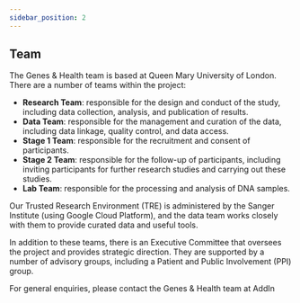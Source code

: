 ```yaml
---
sidebar_position: 2
---
```


## **Team**


The Genes & Health team is based at Queen Mary University of London. There are a number of teams within the project: 

- **Research Team**: responsible for the design and conduct of the study, including data collection, analysis, and publication of results.
- **Data Team**: responsible for the management and curation of the data, including data linkage, quality control, and data access.
- **Stage 1 Team**: responsible for the recruitment and consent of participants.
- **Stage 2 Team**: responsible for the follow-up of participants, including inviting participants for further research studies and carrying out these studies.
- **Lab Team**: responsible for the processing and analysis of DNA samples.

Our Trusted Research Environment (TRE) is administered by the Sanger Institute (using Google Cloud Platform), and the data team works closely with them to provide curated data and useful tools. 

In addition to these teams, there is an Executive Committee that oversees the project and provides strategic direction. They are supported by a number of advisory groups, including a Patient and Public Involvement (PPI) group. 

For general enquiries, please contact the Genes & Health team at AddIn
